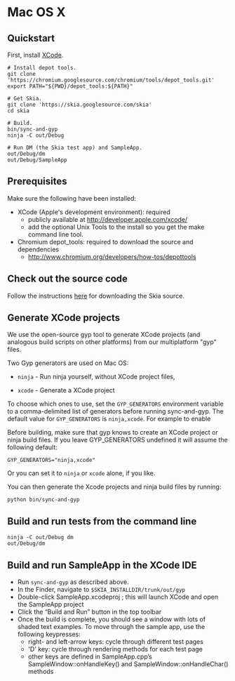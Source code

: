 Mac OS X
========

Quickstart
----------

First, install [XCode](https://developer.apple.com/xcode/). 

<!--?prettify lang=sh?-->

    # Install depot tools.
    git clone 'https://chromium.googlesource.com/chromium/tools/depot_tools.git'
    export PATH="${PWD}/depot_tools:${PATH}"

    # Get Skia.
    git clone 'https://skia.googlesource.com/skia'
    cd skia

    # Build.
    bin/sync-and-gyp
    ninja -C out/Debug

    # Run DM (the Skia test app) and SampleApp.
    out/Debug/dm
    out/Debug/SampleApp

Prerequisites
-------------

Make sure the following have been installed:

  * XCode (Apple's development environment): required
    * publicly available at http://developer.apple.com/xcode/
    * add the optional Unix Tools to the install so you get the make command line tool.
  * Chromium depot_tools: required to download the source and dependencies
    * http://www.chromium.org/developers/how-tos/depottools

Check out the source code
-------------------------

Follow the instructions [here](../download) for downloading the Skia source.

Generate XCode projects
-----------------------

We use the open-source gyp tool to generate XCode projects (and analogous
build scripts on other platforms) from our multiplatform "gyp" files.

Two Gyp generators are used on Mac OS:

*   `ninja` - Run ninja yourself, without XCode project files,

*   `xcode` - Generate a XCode project

To choose which ones to use, set the `GYP_GENERATORS` environment
variable to a comma-delimited list of generators before running
sync-and-gyp. The default value for `GYP_GENERATORS` is
`ninja,xcode`.  For example to enable



Before building, make sure that gyp knows to create an XCode project or ninja
build files. If you leave GYP_GENERATORS undefined it will assume the
following default:

    GYP_GENERATORS="ninja,xcode"

Or you can set it to `ninja` or `xcode` alone, if you like.

You can then generate the Xcode projects and ninja build files by running:

    python bin/sync-and-gyp

Build and run tests from the command line
-----------------------------------------

    ninja -C out/Debug dm
    out/Debug/dm


Build and run SampleApp in the XCode IDE
----------------------------------------

  * Run `sync-and-gyp` as described above.
  * In the Finder, navigate to `$SKIA_INSTALLDIR/trunk/out/gyp`
  * Double-click SampleApp.xcodeproj ; this will launch XCode and open the SampleApp project
  * Click the “Build and Run” button in the top toolbar
  * Once the build is complete, you should see a window with lots of shaded text examples. To move through the sample app, use the following keypresses:
    * right- and left-arrow keys: cycle through different test pages
    * 'D' key: cycle through rendering methods for each test page
    * other keys are defined in SampleApp.cpp’s SampleWindow::onHandleKey() and SampleWindow::onHandleChar() methods
